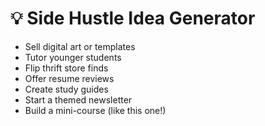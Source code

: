 # 💡 Side Hustle Idea Generator

- Sell digital art or templates  
- Tutor younger students  
- Flip thrift store finds  
- Offer resume reviews  
- Create study guides  
- Start a themed newsletter  
- Build a mini-course (like this one!)
